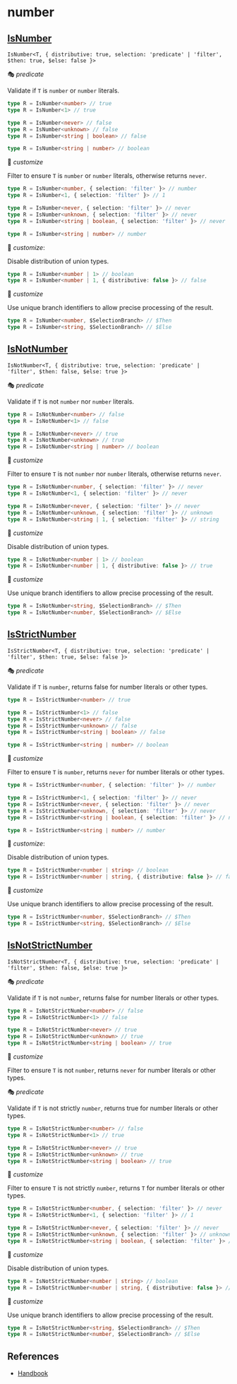 # number

## [IsNumber](./is_number.ts)

`IsNumber<T, { distributive: true, selection: 'predicate' | 'filter', $then: true, $else: false }>`

🎭 *predicate*

Validate if `T` is `number` or `number` literals.

```ts
type R = IsNumber<number> // true
type R = IsNumber<1> // true

type R = IsNumber<never> // false
type R = IsNumber<unknown> // false
type R = IsNumber<string | boolean> // false

type R = IsNumber<string | number> // boolean
```

🔢 *customize*

Filter to ensure `T` is `number` or `number` literals, otherwise returns `never`.

```ts
type R = IsNumber<number, { selection: 'filter' }> // number
type R = IsNumber<1, { selection: 'filter' }> // 1

type R = IsNumber<never, { selection: 'filter' }> // never
type R = IsNumber<unknown, { selection: 'filter' }> // never
type R = IsNumber<string | boolean, { selection: 'filter' }> // never

type R = IsNumber<string | number> // number
```

🔢 *customize*:

Disable distribution of union types.

```ts
type R = IsNumber<number | 1> // boolean
type R = IsNumber<number | 1, { distributive: false }> // false
```

🔢 *customize*

Use unique branch identifiers to allow precise processing of the result.

```ts
type R = IsNumber<number, $SelectionBranch> // $Then
type R = IsNumber<string, $SelectionBranch> // $Else
```

## [IsNotNumber](./is_not_number.ts)

`IsNotNumber<T, { distributive: true, selection: 'predicate' | 'filter', $then: false, $else: true }>`

🎭 *predicate*

Validate if `T` is not `number` nor `number` literals.

```ts
type R = IsNotNumber<number> // false
type R = IsNotNumber<1> // false

type R = IsNotNumber<never> // true
type R = IsNotNumber<unknown> // true
type R = IsNotNumber<string | number> // boolean
```

🔢 *customize*

Filter to ensure `T` is not `number` nor `number` literals, otherwise returns `never`.

```ts
type R = IsNotNumber<number, { selection: 'filter' }> // never
type R = IsNotNumber<1, { selection: 'filter' }> // never

type R = IsNotNumber<never, { selection: 'filter' }> // never
type R = IsNotNumber<unknown, { selection: 'filter' }> // unknown
type R = IsNotNumber<string | 1, { selection: 'filter' }> // string
```

🔢 *customize*

Disable distribution of union types.

```ts
type R = IsNotNumber<number | 1> // boolean
type R = IsNotNumber<number | 1, { distributive: false }> // true
```

🔢 *customize*

Use unique branch identifiers to allow precise processing of the result.

```ts
type R = IsNotNumber<string, $SelectionBranch> // $Then
type R = IsNotNumber<number, $SelectionBranch> // $Else
```

## [IsStrictNumber](./is_strict_number.ts)

`IsStrictNumber<T, { distributive: true, selection: 'predicate' | 'filter', $then: true, $else: false }>`

🎭 *predicate*

Validate if `T` is `number`, returns false for number literals or other types.

```ts
type R = IsStrictNumber<number> // true

type R = IsStrictNumber<1> // false
type R = IsStrictNumber<never> // false
type R = IsStrictNumber<unknown> // false
type R = IsStrictNumber<string | boolean> // false

type R = IsStrictNumber<string | number> // boolean
```

🔢 *customize*

Filter to ensure `T` is `number`, returns `never` for number literals or other types.

```ts
type R = IsStrictNumber<number, { selection: 'filter' }> // number

type R = IsStrictNumber<1, { selection: 'filter' }> // never
type R = IsStrictNumber<never, { selection: 'filter' }> // never
type R = IsStrictNumber<unknown, { selection: 'filter' }> // never
type R = IsStrictNumber<string | boolean, { selection: 'filter' }> // never

type R = IsStrictNumber<string | number> // number
```

🔢 *customize*:

Disable distribution of union types.

```ts
type R = IsStrictNumber<number | string> // boolean
type R = IsStrictNumber<number | string, { distributive: false }> // false
```

🔢 *customize*

Use unique branch identifiers to allow precise processing of the result.

```ts
type R = IsStrictNumber<number, $SelectionBranch> // $Then
type R = IsStrictNumber<string, $SelectionBranch> // $Else
```

## [IsNotStrictNumber](./is_not_strict_number.ts)

`IsNotStrictNumber<T, { distributive: true, selection: 'predicate' | 'filter', $then: false, $else: true }>`

🎭 *predicate*

Validate if `T` is not `number`, returns false for number literals or other types.

```ts
type R = IsNotStrictNumber<number> // false
type R = IsNotStrictNumber<1> // false

type R = IsNotStrictNumber<never> // true
type R = IsNotStrictNumber<unknown> // true
type R = IsNotStrictNumber<string | boolean> // true
```

🔢 *customize*

Filter to ensure `T` is not `number`, returns `never` for number literals or other types.


🎭 *predicate*

Validate if `T` is not strictly `number`, returns true for number literals or other types.

```ts
type R = IsNotStrictNumber<number> // false
type R = IsNotStrictNumber<1> // true

type R = IsNotStrictNumber<never> // true
type R = IsNotStrictNumber<unknown> // true
type R = IsNotStrictNumber<string | boolean> // true
```

🔢 *customize*

Filter to ensure `T` is not strictly `number`, returns `T` for number literals or other types.

```ts
type R = IsNotStrictNumber<number, { selection: 'filter' }> // never
type R = IsNotStrictNumber<1, { selection: 'filter' }> // 1

type R = IsNotStrictNumber<never, { selection: 'filter' }> // never
type R = IsNotStrictNumber<unknown, { selection: 'filter' }> // unknown
type R = IsNotStrictNumber<string | boolean, { selection: 'filter' }> // string | boolean
```

🔢 *customize*

Disable distribution of union types.

```ts
type R = IsNotStrictNumber<number | string> // boolean
type R = IsNotStrictNumber<number | string, { distributive: false }> // true
```

🔢 *customize*

Use unique branch identifiers to allow precise processing of the result.

```ts
type R = IsNotStrictNumber<string, $SelectionBranch> // $Then
type R = IsNotStrictNumber<number, $SelectionBranch> // $Else
```

## References

- [Handbook]

[handbook]: https://www.typescriptlang.org/docs/handbook/2/everyday-types.html#the-primitives-string-number-and-boolean
